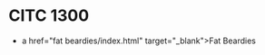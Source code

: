 # CITC 1300
 
 <ul>
 <li>a href="fat beardies/index.html" target="_blank">Fat Beardies<a></li>
</ul>
